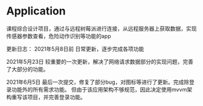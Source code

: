 # Application
课程综合设计项目，通过与远程树莓派进行连接，从远程服务器上获取数据，实现传感器参数查看，危险动作识别等功能的app

更新日志：
2021年5月8日前 日常更新，逐步完成各项功能

2021年5月23日 较重要的一次更新，解决了网络请求数据部分的实现问题，完善了大部分的功能。

2021年6月5日 最后一次提交，修复了部分bug，对图标等进行了更新。完成除登录功能外的所有需求功能。
但由于该应用架构不够规范，因此决定使用mvvm架构重写该项目，并完善登录功能。
